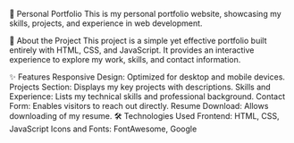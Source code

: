 💼 Personal Portfolio
This is my personal portfolio website, showcasing my skills, projects, and experience in web development.

📌 About the Project
This project is a simple yet effective portfolio built entirely with HTML, CSS, and JavaScript. It provides an interactive experience to explore my work, skills, and contact information.

✨ Features
Responsive Design: Optimized for desktop and mobile devices.
Projects Section: Displays my key projects with descriptions.
Skills and Experience: Lists my technical skills and professional background.
Contact Form: Enables visitors to reach out directly.
Resume Download: Allows downloading of my resume.
🛠️ Technologies Used
Frontend: HTML, CSS, JavaScript
Icons and Fonts: FontAwesome, Google
